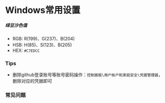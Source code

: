 # Windows常用设置

##### 绿豆沙色值

- RGB: R(199)、G(237)、B(204)
- HSB: H(85)、S(123)、B(205)
- HEX: `#C7EDCC`

### Tips
* 删除github登录账号等账号密码操作：`控制面板\用户帐户和家庭安全\凭据管理器`，删除对应的凭据即可

### 常见问题
